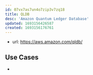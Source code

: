 ```yaml
---
id: 07vx7as7un4o7zip3v7zq18
title: QLDB
desc: 'Amazon Quantum Ledger Database'
updated: 1693156426587
created: 1693156176761
---
```


- url: https://aws.amazon.com/qldb/

## Use Cases

- 